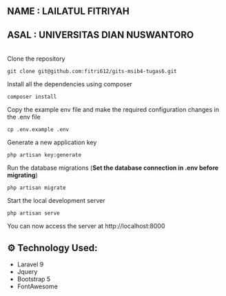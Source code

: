 ## NAME : LAILATUL FITRIYAH
## ASAL : UNIVERSITAS DIAN NUSWANTORO
<br />
Clone the repository

    git clone git@github.com:fitri612/gits-msib4-tugas6.git

Install all the dependencies using composer

    composer install

Copy the example env file and make the required configuration changes in the .env file

    cp .env.example .env

Generate a new application key

    php artisan key:generate

Run the database migrations (**Set the database connection in .env before migrating**)

    php artisan migrate

Start the local development server

    php artisan serve

You can now access the server at http://localhost:8000


## :gear: Technology Used:
 - Laravel 9
 - Jquery
 - Bootstrap 5
 - FontAwesome
